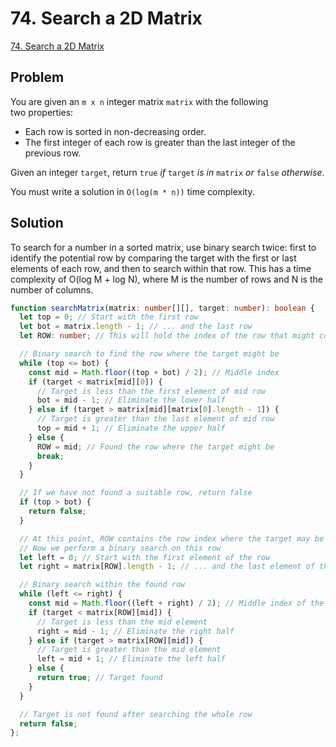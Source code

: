 # 74. Search a 2D Matrix

[74. Search a 2D Matrix](https://leetcode.com/problems/search-a-2d-matrix/)

## Problem

You are given an `m x n` integer matrix `matrix` with the following two properties:

- Each row is sorted in non-decreasing order.
- The first integer of each row is greater than the last integer of the previous row.

Given an integer `target`, return `true` _if_ `target` _is in_ `matrix` _or_ `false` _otherwise_.

You must write a solution in `O(log(m * n))` time complexity.

## Solution

To search for a number in a sorted matrix, use binary search twice: first to identify the potential row by comparing the target with the first or last elements of each row, and then to search within that row. This has a time complexity of O(log M + log N), where M is the number of rows and N is the number of columns.

```typescript
function searchMatrix(matrix: number[][], target: number): boolean {
  let top = 0; // Start with the first row
  let bot = matrix.length - 1; // ... and the last row
  let ROW: number; // This will hold the index of the row that might contain the target

  // Binary search to find the row where the target might be
  while (top <= bot) {
    const mid = Math.floor((top + bot) / 2); // Middle index
    if (target < matrix[mid][0]) {
      // Target is less than the first element of mid row
      bot = mid - 1; // Eliminate the lower half
    } else if (target > matrix[mid][matrix[0].length - 1]) {
      // Target is greater than the last element of mid row
      top = mid + 1; // Eliminate the upper half
    } else {
      ROW = mid; // Found the row where the target might be
      break;
    }
  }

  // If we have not found a suitable row, return false
  if (top > bot) {
    return false;
  }

  // At this point, ROW contains the row index where the target may be found
  // Now we perform a binary search on this row
  let left = 0; // Start with the first element of the row
  let right = matrix[ROW].length - 1; // ... and the last element of the row

  // Binary search within the found row
  while (left <= right) {
    const mid = Math.floor((left + right) / 2); // Middle index of the row
    if (target < matrix[ROW][mid]) {
      // Target is less than the mid element
      right = mid - 1; // Eliminate the right half
    } else if (target > matrix[ROW][mid]) {
      // Target is greater than the mid element
      left = mid + 1; // Eliminate the left half
    } else {
      return true; // Target found
    }
  }

  // Target is not found after searching the whole row
  return false;
};

